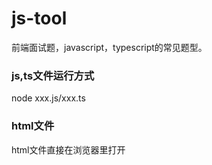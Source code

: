 # js-tool
前端面试题，javascript，typescript的常见题型。

### js,ts文件运行方式
node xxx.js/xxx.ts

### html文件
html文件直接在浏览器里打开


